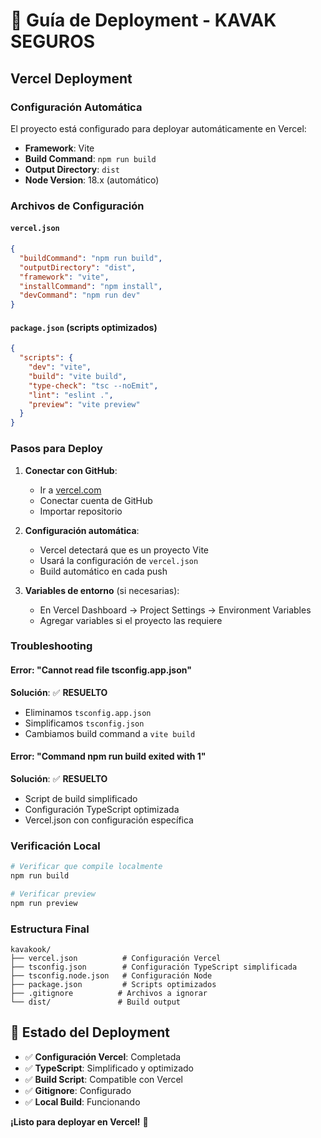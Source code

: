 # 🚀 Guía de Deployment - KAVAK SEGUROS

## Vercel Deployment

### Configuración Automática
El proyecto está configurado para deployar automáticamente en Vercel:

- **Framework**: Vite
- **Build Command**: `npm run build`
- **Output Directory**: `dist`
- **Node Version**: 18.x (automático)

### Archivos de Configuración

#### `vercel.json`
```json
{
  "buildCommand": "npm run build",
  "outputDirectory": "dist",
  "framework": "vite",
  "installCommand": "npm install",
  "devCommand": "npm run dev"
}
```

#### `package.json` (scripts optimizados)
```json
{
  "scripts": {
    "dev": "vite",
    "build": "vite build",
    "type-check": "tsc --noEmit",
    "lint": "eslint .",
    "preview": "vite preview"
  }
}
```

### Pasos para Deploy

1. **Conectar con GitHub**:
   - Ir a [vercel.com](https://vercel.com)
   - Conectar cuenta de GitHub
   - Importar repositorio

2. **Configuración automática**:
   - Vercel detectará que es un proyecto Vite
   - Usará la configuración de `vercel.json`
   - Build automático en cada push

3. **Variables de entorno** (si necesarias):
   - En Vercel Dashboard → Project Settings → Environment Variables
   - Agregar variables si el proyecto las requiere

### Troubleshooting

#### Error: "Cannot read file tsconfig.app.json"
**Solución**: ✅ **RESUELTO**
- Eliminamos `tsconfig.app.json`
- Simplificamos `tsconfig.json`
- Cambiamos build command a `vite build`

#### Error: "Command npm run build exited with 1"
**Solución**: ✅ **RESUELTO**
- Script de build simplificado
- Configuración TypeScript optimizada
- Vercel.json con configuración específica

### Verificación Local

```bash
# Verificar que compile localmente
npm run build

# Verificar preview
npm run preview
```

### Estructura Final

```
kavakook/
├── vercel.json          # Configuración Vercel
├── tsconfig.json        # Configuración TypeScript simplificada
├── tsconfig.node.json   # Configuración Node
├── package.json         # Scripts optimizados
├── .gitignore          # Archivos a ignorar
└── dist/               # Build output
```

## 🎯 Estado del Deployment

- ✅ **Configuración Vercel**: Completada
- ✅ **TypeScript**: Simplificado y optimizado
- ✅ **Build Script**: Compatible con Vercel
- ✅ **Gitignore**: Configurado
- ✅ **Local Build**: Funcionando

**¡Listo para deployar en Vercel!** 🚀
